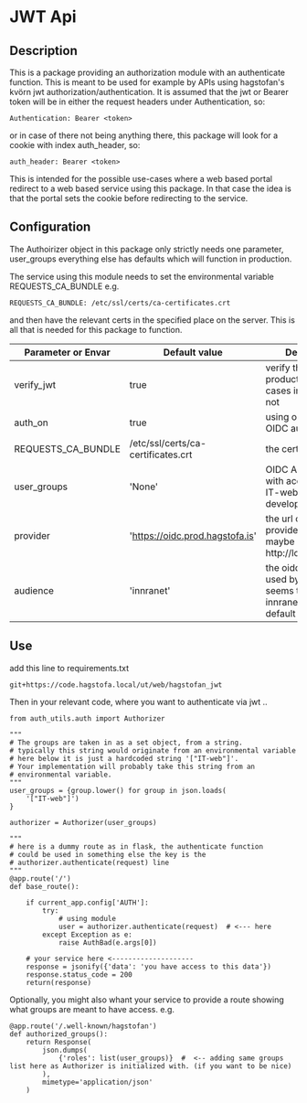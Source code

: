 # JWT Api

## Description

This is a package providing an authorization module with an authenticate function.
This is meant to be used for example by APIs using hagstofan's kvörn jwt authorization/authentication.
It is assumed that the jwt or Bearer token will be in either the request headers under
Authentication, so:
```
Authentication: Bearer <token>
```
or in case of there not being anything there, this package will look for a cookie with
index auth_header, so:
```
auth_header: Bearer <token>
```
This is intended for the possible use-cases where a web based portal redirect to a web based service
using this package. In that case the idea is that the portal sets the cookie before redirecting to the
service.

## Configuration

The Authoirizer object in this package only strictly needs one parameter, user_groups
everything else has defaults which will function in production.

The service using this module needs to set the environmental variable REQUESTS_CA_BUNDLE
e.g.
```
REQUESTS_CA_BUNDLE: /etc/ssl/certs/ca-certificates.crt
```
and then have the relevant certs in the specified place on the server.
This is all that is needed for this package to function.


| Parameter or Envar     | Default value                      | Description                                                                    | neccesary |
|------------------------|------------------------------------|--------------------------------------------------------------------------------|-----------|
| verify_jwt             | true                               | verify the jwt in production, in some cases in dev, maybe not                  |     no    |
| auth_on                | true                               | using our internal OIDC auth ?                                                 |     no    |
| REQUESTS_CA_BUNDLE     | /etc/ssl/certs/ca-certificates.crt | the certificates                                                               |    yes    |
| user_groups            | 'None'                             | OIDC AD usergroup with access (set to IT-web for development only)             |    yes    |
| provider          	 | 'https://oidc.prod.hagstofa.is'    | the url of the OIDC provider, for dev e.g. maybe http://localhost:8080         |     no    |
| audience               | 'innranet'                         | the oidc audience used by kvörn seems to be innranet, so use default           |     no    |


## Use
add this line to requirements.txt
```
git+https://code.hagstofa.local/ut/web/hagstofan_jwt
```
Then in your relevant code, where you want to authenticate via jwt ..
```
from auth_utils.auth import Authorizer

"""
# The groups are taken in as a set object, from a string.
# typically this string would originate from an environmental variable
# here below it is just a hardcoded string '["IT-web"]'.
# Your implementation will probably take this string from an
# environmental variable.
"""
user_groups = {group.lower() for group in json.loads(
    '["IT-web"]')
}

authorizer = Authorizer(user_groups)

"""
# here is a dummy route as in flask, the authenticate function
# could be used in something else the key is the
# authorizer.authenticate(request) line
"""
@app.route('/')
def base_route():

    if current_app.config['AUTH']:
        try:
            # using module
            user = authorizer.authenticate(request)  # <--- here
        except Exception as e:
            raise AuthBad(e.args[0])

    # your service here <--------------------
    response = jsonify({'data': 'you have access to this data'})
    response.status_code = 200
    return(response)

```
Optionally, you might also whant your service to provide a route showing what groups are meant to have access.
e.g.
```
@app.route('/.well-known/hagstofan')
def authorized_groups():
    return Response(
        json.dumps(
            {'roles': list(user_groups)}  #  <-- adding same groups list here as Authorizer is initialized with. (if you want to be nice)
        ),
        mimetype='application/json'
    )
```